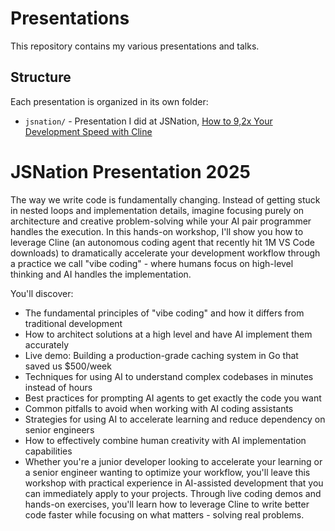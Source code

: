 # Presentations

This repository contains my various presentations and talks.

## Structure

Each presentation is organized in its own folder:

- `jsnation/` - Presentation I did at JSNation, [How to 9,2x Your Development Speed with Cline](https://jsnation.com/#workshop-how-to-9-2x-your-development-speed-with-cline)


# JSNation Presentation 2025
The way we write code is fundamentally changing. Instead of getting stuck in nested loops and implementation details, imagine focusing purely on architecture and creative problem-solving while your AI pair programmer handles the execution. In this hands-on workshop, I'll show you how to leverage Cline (an autonomous coding agent that recently hit 1M VS Code downloads) to dramatically accelerate your development workflow through a practice we call "vibe coding" - where humans focus on high-level thinking and AI handles the implementation.

You'll discover:
- The fundamental principles of "vibe coding" and how it differs from traditional development
- How to architect solutions at a high level and have AI implement them accurately
- Live demo: Building a production-grade caching system in Go that saved us $500/week
- Techniques for using AI to understand complex codebases in minutes instead of hours
- Best practices for prompting AI agents to get exactly the code you want
- Common pitfalls to avoid when working with AI coding assistants
- Strategies for using AI to accelerate learning and reduce dependency on senior engineers
- How to effectively combine human creativity with AI implementation capabilities
- Whether you're a junior developer looking to accelerate your learning or a senior engineer wanting to optimize your workflow, you'll leave this workshop with practical experience in AI-assisted development that you can immediately apply to your projects. Through live coding demos and hands-on exercises, you'll learn how to leverage Cline to write better code faster while focusing on what matters - solving real problems.